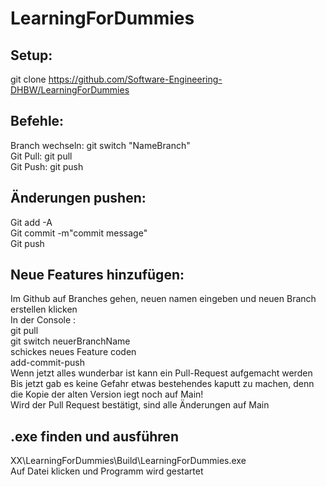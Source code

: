 # LearningForDummies
## Setup:
git clone https://github.com/Software-Engineering-DHBW/LearningForDummies

## Befehle:
Branch wechseln: git switch "NameBranch" <br />
Git Pull: git pull <br />
Git Push: git push 

## Änderungen pushen: 
Git add -A <br />
Git commit -m"commit message" <br />
Git push <br />

## Neue Features hinzufügen:
Im Github auf Branches gehen, neuen namen eingeben und neuen Branch erstellen klicken <br />
In der Console : <br />
git pull <br />
git switch neuerBranchName <br />
schickes neues Feature coden <br />
add-commit-push <br />
Wenn jetzt alles wunderbar ist kann ein Pull-Request aufgemacht werden <br />
Bis jetzt gab es keine Gefahr etwas bestehendes kaputt zu machen, denn die Kopie der alten Version iegt noch auf Main! <br />
Wird der Pull Request bestätigt, sind alle Änderungen auf Main <br />

## .exe finden und ausführen 
XX\LearningForDummies\Build\LearningForDummies.exe <br />
Auf Datei klicken und Programm wird gestartet 
